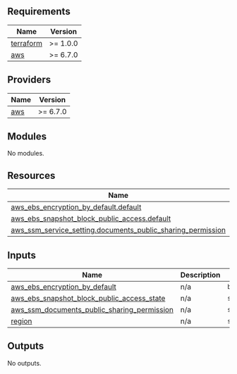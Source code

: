 <!-- BEGIN_TF_DOCS -->
## Requirements

| Name | Version |
|------|---------|
| <a name="requirement_terraform"></a> [terraform](#requirement\_terraform) | >= 1.0.0 |
| <a name="requirement_aws"></a> [aws](#requirement\_aws) | >= 6.7.0 |

## Providers

| Name | Version |
|------|---------|
| <a name="provider_aws"></a> [aws](#provider\_aws) | >= 6.7.0 |

## Modules

No modules.

## Resources

| Name | Type |
|------|------|
| [aws_ebs_encryption_by_default.default](https://registry.terraform.io/providers/hashicorp/aws/latest/docs/resources/ebs_encryption_by_default) | resource |
| [aws_ebs_snapshot_block_public_access.default](https://registry.terraform.io/providers/hashicorp/aws/latest/docs/resources/ebs_snapshot_block_public_access) | resource |
| [aws_ssm_service_setting.documents_public_sharing_permission](https://registry.terraform.io/providers/hashicorp/aws/latest/docs/resources/ssm_service_setting) | resource |

## Inputs

| Name | Description | Type | Default | Required |
|------|-------------|------|---------|:--------:|
| <a name="input_aws_ebs_encryption_by_default"></a> [aws\_ebs\_encryption\_by\_default](#input\_aws\_ebs\_encryption\_by\_default) | n/a | `bool` | n/a | yes |
| <a name="input_aws_ebs_snapshot_block_public_access_state"></a> [aws\_ebs\_snapshot\_block\_public\_access\_state](#input\_aws\_ebs\_snapshot\_block\_public\_access\_state) | n/a | `string` | n/a | yes |
| <a name="input_aws_ssm_documents_public_sharing_permission"></a> [aws\_ssm\_documents\_public\_sharing\_permission](#input\_aws\_ssm\_documents\_public\_sharing\_permission) | n/a | `string` | n/a | yes |
| <a name="input_region"></a> [region](#input\_region) | n/a | `string` | n/a | yes |

## Outputs

No outputs.
<!-- END_TF_DOCS -->